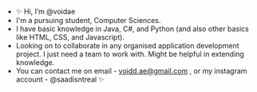 - ✨ Hi, I’m @voidae
- I'm a pursuing student, Computer Sciences.
- I have basic knowledge in Java, C#, and Python (and also other basics like HTML, CSS, and Javascript).
- Looking on to collaborate in any organised application development project. I just need a team to work with. Might be helpful in extending knowledge. 
- You can contact me on email - voidd.ae@gmail.com , or my instagram account - @saadisntreal ✨

<!---
voidae/voidae is a ✨ special ✨ repository because its `README.md` (this file) appears on your GitHub profile.
You can click the Preview link to take a look at your changes.
--->
